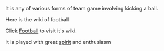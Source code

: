 It is any of various forms of team game involving kicking a ball.

Here is the wiki of football 

Click [Football](https://en.wikipedia.org/wiki/Football) to visit it's wiki.

It is played with great [spirit](../call-spirit/call-spirit.md) and enthusiasm